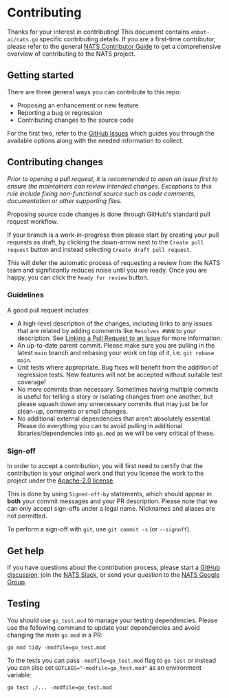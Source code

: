# Contributing

Thanks for your interest in contributing! This document contains `ebbot-ai/nats.go` specific contributing details. If you
are a first-time contributor, please refer to the general [NATS Contributor Guide](https://nats.io/contributing/) to get
a comprehensive overview of contributing to the NATS project.

## Getting started

There are three general ways you can contribute to this repo:

- Proposing an enhancement or new feature
- Reporting a bug or regression
- Contributing changes to the source code

For the first two, refer to the [GitHub Issues](https://github.com/ebbot-ai/nats.go/issues/new/choose) which guides you
through the available options along with the needed information to collect.

## Contributing changes

_Prior to opening a pull request, it is recommended to open an issue first to ensure the maintainers can review intended
changes. Exceptions to this rule include fixing non-functional source such as code comments, documentation or other
supporting files._

Proposing source code changes is done through GitHub's standard pull request workflow.

If your branch is a work-in-progress then please start by creating your pull requests as draft, by clicking the
down-arrow next to the `Create pull request` button and instead selecting `Create draft pull request`.

This will defer the automatic process of requesting a review from the NATS team and significantly reduces noise until
you are ready. Once you are happy, you can click the `Ready for review` button.

### Guidelines

A good pull request includes:

- A high-level description of the changes, including links to any issues that are related by adding comments
  like `Resolves #NNN` to your description.
  See [Linking a Pull Request to an Issue](https://docs.github.com/en/issues/tracking-your-work-with-issues/linking-a-pull-request-to-an-issue)
  for more information.
- An up-to-date parent commit. Please make sure you are pulling in the latest `main` branch and rebasing your work on
  top of it, i.e. `git rebase main`.
- Unit tests where appropriate. Bug fixes will benefit from the addition of regression tests. New features will not be
  accepted without suitable test coverage!
- No more commits than necessary. Sometimes having multiple commits is useful for telling a story or isolating changes
  from one another, but please squash down any unnecessary commits that may just be for clean-up, comments or small
  changes.
- No additional external dependencies that aren't absolutely essential. Please do everything you can to avoid pulling in
  additional libraries/dependencies into `go.mod` as we will be very critical of these.

### Sign-off

In order to accept a contribution, you will first need to certify that the contribution is your original work and that
you license the work to the project under
the [Apache-2.0 license](https://github.com/ebbot-ai/nats.go/blob/main/LICENSE).

This is done by using `Signed-off-by` statements, which should appear in **both** your commit messages and your PR
description. Please note that we can only accept sign-offs under a legal name. Nicknames and aliases are not permitted.

To perform a sign-off with `git`, use `git commit -s` (or `--signoff`).

## Get help

If you have questions about the contribution process, please start
a [GitHub discussion](https://github.com/ebbot-ai/nats.go/discussions), join the [NATS Slack](https://slack.nats.io/), or
send your question to the [NATS Google Group](https://groups.google.com/forum/#!forum/natsio).

## Testing

You should use `go_test.mod` to manage your testing dependencies. Please use the following command to update your
dependencies and avoid changing the main `go.mod` in a PR:

```shell
go mod tidy -modfile=go_test.mod
```

To the tests you can pass `-modfile=go_test.mod` flag to `go test` or instead you can also set `GOFLAGS="-modfile=go_test.mod"` as an environment variable:

```shell
go test ./... -modfile=go_test.mod
```
